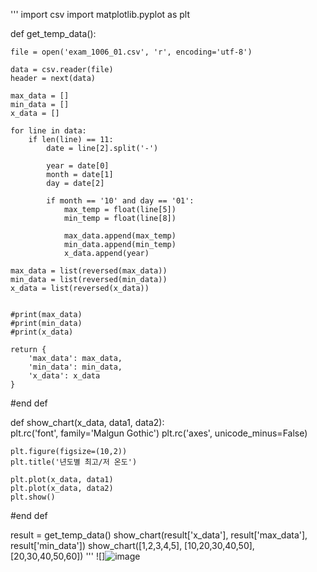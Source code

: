 '''
import csv
import matplotlib.pyplot as plt

def get_temp_data():
    
    file = open('exam_1006_01.csv', 'r', encoding='utf-8')

    data = csv.reader(file)
    header = next(data)

    max_data = []
    min_data = []
    x_data = []

    for line in data:
        if len(line) == 11:
            date = line[2].split('-')

            year = date[0]
            month = date[1]
            day = date[2]

            if month == '10' and day == '01':
                max_temp = float(line[5])
                min_temp = float(line[8])

                max_data.append(max_temp)
                min_data.append(min_temp)
                x_data.append(year)

    max_data = list(reversed(max_data))
    min_data = list(reversed(min_data))
    x_data = list(reversed(x_data))
    
    
    #print(max_data)
    #print(min_data)
    #print(x_data)
    
    return {
        'max_data': max_data,
        'min_data': min_data,
        'x_data': x_data
    }    
    
#end def


def show_chart(x_data, data1, data2):    
    plt.rc('font', family='Malgun Gothic')
    plt.rc('axes', unicode_minus=False)

    plt.figure(figsize=(10,2))
    plt.title('년도별 최고/저 온도')
    
    plt.plot(x_data, data1)
    plt.plot(x_data, data2)
    plt.show()
#end def


result = get_temp_data()
show_chart(result['x_data'], result['max_data'], result['min_data'])
show_chart([1,2,3,4,5], [10,20,30,40,50], [20,30,40,50,60])
'''
![]![image](https://github.com/JD12321/1-2-ME/assets/127118453/03eaf0bd-dc3d-40ef-99d2-93237ee12790)
